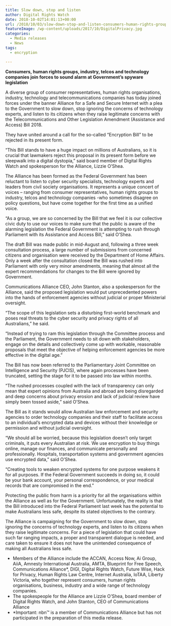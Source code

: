 ```yaml
---
title: Slow down, stop and listen
author: Digital Rights Watch
date: 2018-10-02T14:01:13+00:00
url: /2018/10/03/slow-down-stop-and-listen-consumers-human-rights-groups-industry-telcos-and-technology-companies-join-forces-to-sound-alarm-at-governments-spyware-legislation/
featureImage: /wp-content/uploads/2017/10/DigitalPrivacy.jpg
categories:
  - Media releases
  - News
tags:
  - encryption

---
```

**Consumers, human rights groups, industry, telcos and technology companies join forces to sound alarm at Government&#8217;s spyware legislation**

A diverse group of consumer representatives, human rights organisations, industry, technology and telecommunications companies has today joined forces under the banner Alliance for a Safe and Secure Internet with a plea to the Government to slow down, stop ignoring the concerns of technology experts, and listen to its citizens when they raise legitimate concerns with the Telecommunications and Other Legislation Amendment (Assistance and Access) Bill 2018.

They have united around a call for the so-called &#8220;Encryption Bill&#8221; to be rejected in its present form. 

&#8220;This Bill stands to have a huge impact on millions of Australians, so it is crucial that lawmakers reject this proposal in its present form before we sleepwalk into a digital dystopia,&#8221; said board member of Digital Rights Watch and spokesperson for the Alliance, Lizzie O&#8217;Shea.  


The Alliance has been formed as the Federal Government has been reluctant to listen to cyber security specialists, technology experts and leaders from civil society organisations. It represents a unique concert of voices &#8211; ranging from consumer representatives, human rights groups to industry, telcos and technology companies -who sometimes disagree on policy questions, but have come together for the first time as a unified voice.  


&#8220;As a group, we are so concerned by the Bill that we feel it is our collective civic duty to use our voices to make sure that the public is aware of the alarming legislation the Federal Government is attempting to rush through Parliament with its Assistance and Access Bill,&#8221; said O&#8217;Shea.  


The draft Bill was made public in mid-August and, following a three week consultation process, a large number of submissions from concerned citizens and organisation were received by the Department of Home Affairs. Only a week after the consultation closed the Bill was rushed into Parliament with only very minor amendments, meaning that almost all the expert recommendations for changes to the Bill were ignored by Government.  


Communications Alliance CEO, John Stanton, also a spokesperson for the Alliance, said the proposed legislation would put unprecedented powers into the hands of enforcement agencies without judicial or proper Ministerial oversight.  


&#8220;The scope of this legislation sets a disturbing first-world benchmark and poses real threats to the cyber security and privacy rights of all Australians,&#8221; he said.  


&#8220;Instead of trying to ram this legislation through the Committee process and the Parliament, the Government needs to sit down with stakeholders, engage on the details and collectively come up with workable, reasonable proposals that meet the objective of helping enforcement agencies be more effective in the digital age.&#8221;  


The Bill has now been referred to the Parliamentary Joint Committee on Intelligence and Security (PJCIS), where again processes have been truncated, setting the stage for it to be passed into law within months.  


&#8220;The rushed processes coupled with the lack of transparency can only mean that expert opinions from Australia and abroad are being disregarded and deep concerns about privacy erosion and lack of judicial review have simply been tossed aside,&#8221; said O&#8217;Shea.  


The Bill as it stands would allow Australian law enforcement and security agencies to order technology companies and their staff to facilitate access to an individual&#8217;s encrypted data and devices without their knowledge or permission and without judicial oversight.  


&#8220;We should all be worried, because this legislation doesn&#8217;t only target criminals, it puts every Australian at risk. We use encryption to buy things online, manage our finances, and communicate personally and professionally. Hospitals, transportation systems and government agencies use encrypted data,&#8221; said O&#8217;Shea.  


&#8220;Creating tools to weaken encrypted systems for one purpose weakens it for all purposes. If the Federal Government succeeds in doing so, it could be your bank account, your personal correspondence, or your medical records that are compromised in the end.&#8221;

Protecting the public from harm is a priority for all the organisations within the Alliance as well as for the Government. Unfortunately, the reality is that the Bill introduced into the Federal Parliament last week has the potential to make Australians less safe, despite its stated objectives to the contrary.  


The Alliance is campaigning for the Government to slow down, stop ignoring the concerns of technology experts, and listen to its citizens when they raise legitimate concerns. For a piece of legislation that could have such far ranging impacts, a proper and transparent dialogue is needed, and care taken to ensure it does not have the unintended consequence of making all Australians less safe.  


  * Members of the Alliance include the ACCAN, Access Now, Ai Group, AiiA, Amnesty International Australia, AMTA, Blueprint for Free Speech, Communications Alliance*, DIGI, Digital Rights Watch, Future Wise, Hack for Privacy, Human Rights Law Centre, Internet Australia, IoTAA, Liberty Victoria, who together represent consumers, human rights organisations, business, industry and a wide range of technology companies.
  * The spokespeople for the Alliance are Lizzie O&#8217;Shea, board member of Digital Rights Watch, and John Stanton, CEO of Communications Alliance
  * *Important: nbn™ is a member of Communications Alliance but has not participated in the preparation of this media release.